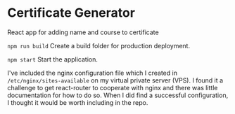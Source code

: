# Certificate Generator

React app for adding name and course to certificate

`npm run build`
Create a build folder for production deployment. 

`npm start`
Start the application.

I've included the nginx configuration file which I created in `/etc/nginx/sites-available` on my virtual private server (VPS). I found it a challenge to get react-router to cooperate with nginx and there was little documentation for how to do so. When I did find a successful configuration, I thought it would be worth including in the repo.


